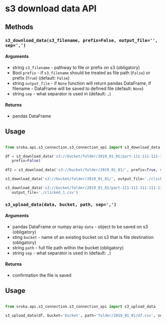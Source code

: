 # s3 download data API

## Methods


### `s3_download_data(s3_filename, prefix=False, output_file='', sep=',')`


#### Arguments

* string `s3_filename` - pathway to file or prefix on s3 (obligatory)
* Bool `prefix` - if `s3_filename` should be treated as file path (`False`) or prefix (`True`) 
(default: `False`)
* string `output_file` - if `None` function will return pandas DataFrame, if filename - DataFrame will be
saved to defined file (default: `None`)
* string `sep` - what separator is used in (default: `,`)

#### Returns

* pandas DataFrame

## Usage
```python

from sroka.api.s3_connection.s3_connection_api import s3_download_data

df = s3_download_data('s3://bucket/folder/2019_01_01/part-111-111-111-111-111-111.csv',
   prefix=False)
   
df2 = s3_download_data('s3://bucket/folder/2019_01_01/', prefix=True, sep=';')

s3_download_data('s3://bucket/folder/2019_01_01/', output_file='./clicked.csv', prefix=True)

s3_download_data('s3://bucket/folder/2019_01_01/part-111-111-111-111-111-111.csv', 
   output_file='./clicked_1.csv')
```


### `s3_upload_data(data, bucket, path, sep=',')`


#### Arguments

* pandas DataFrame or numpy array `data` - object to be saved on s3  (obligatory)
* sting `bucket` - name of an existing bucket on s3 that is file destination (obligatory)
* string `path` - full file path within the bucket (obligatory)
* string `sep` - what separator is used in (default: `,`)

#### Returns

* confirmation the file is saved

## Usage
```python

from sroka.api.s3_connection.s3_connection_api import s3_upload_data

s3_upload_data(df, bucket='bucket', path='folder/2019_01_01/df.csv', sep=';')
   
```



